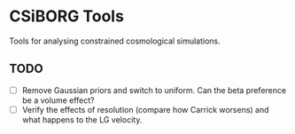 # CSiBORG Tools

Tools for analysing constrained cosmological simulations.


## TODO
- [ ] Remove Gaussian priors and switch to uniform. Can the beta preference be a volume effect?
- [ ] Verify the effects of resolution (compare how Carrick worsens) and what happens to the LG velocity.
